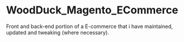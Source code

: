 # WoodDuck_Magento_ECommerce
Front and back-end portion of a E-commerce that i have maintained, updated and tweaking (where necessary).
